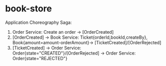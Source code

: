 # book-store

Application Choreography Saga:

1. Order Service: Create an order -> [OrderCreated]
2. [OrderCreated] -> Book Service: Ticket{orderId,bookId,createBy}, Book{amount=amount-orderAmount}-> 
[TicketCreated]/[OrderRejected]
3. [TicketCreated] -> Order Service: Order{state="CREATED"}/[OrderRejected] -> Order Service: Order{state="REJECTED"}


